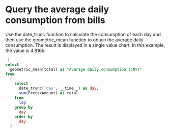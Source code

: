 # Query the average daily consumption from bills

Use the date_trunc function to calculate the consumption of each day and then use the geometric_mean function to obtain the average daily consumption.
The result is displayed in a single value chart. In this example, the value is 4.816k.

```SQL
 |
select
  geometric_mean(total) as "Average daily consumption (CNY)"
from
  (
    select
      date_trunc('day', __time__) as day,
      sum(PretaxAmount) as total
    from
      log
    group by
      day
    order by
      day
  )
```


